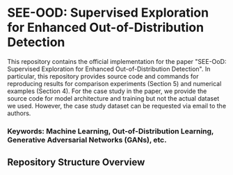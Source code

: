 # SEE-OOD: Supervised Exploration for Enhanced Out-of-Distribution Detection

This repository contains the official implementation for the paper "SEE-OoD: Supervised Exploration for Enhanced Out-of-Distribution Detection". In particular, this repository provides source code and commands for reproducing results for comparison experiments (Section 5) and numerical examples (Section 4). For the case study in the paper, we provide the source code for model architecture and training but not the actual dataset we used. However, the case study dataset can be requested via email to the authors.

### Keywords: Machine Learning, Out-of-Distribution Learning, Generative Adversarial Networks (GANs), etc.

## Repository Structure Overview


